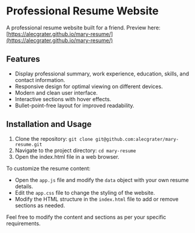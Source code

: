 # Professional Resume Website

A professional resume website built for a friend. 
Preview here: [https://alecgrater.github.io/mary-resume/](https://alecgrater.github.io/mary-resume/)

## Features

- Display professional summary, work experience, education, skills, and contact information.
- Responsive design for optimal viewing on different devices.
- Modern and clean user interface.
- Interactive sections with hover effects.
- Bullet-point-free layout for improved readability.

## Installation and Usage

1. Clone the repository: `git clone git@github.com:alecgrater/mary-resume.git`
2. Navigate to the project directory: `cd mary-resume`
3. Open the index.html file in a web browser.

To customize the resume content:
- Open the `app.js` file and modify the `data` object with your own resume details.
- Edit the `app.css` file to change the styling of the website.
- Modify the HTML structure in the `index.html` file to add or remove sections as needed.

Feel free to modify the content and sections as per your specific requirements.
